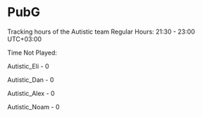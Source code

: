 # PubG
Tracking hours of the Autistic team
Regular Hours: 21:30 - 23:00 UTC+03:00

Time Not Played:

Autistic_Eli - 0

Autistic_Dan - 0

Autistic_Alex - 0

Autistic_Noam - 0

